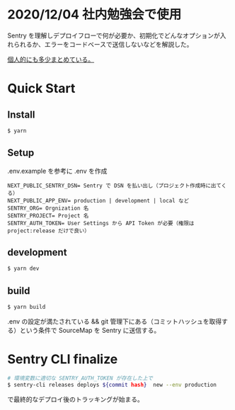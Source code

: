 # 2020/12/04 社内勉強会で使用

Sentry を理解しデプロイフローで何が必要か、初期化でどんなオプションが入れられるか、エラーをコードベースで送信しないなどを解説した。

[個人的にも多少まとめている。](https://scrapbox.io/tkdn/SentryCLI_webpack_%E3%81%8B%E3%82%89%E9%80%81%E4%BF%A1)

# Quick Start

## Install

```bash
$ yarn
```

## Setup

.env.example を参考に .env を作成

```
NEXT_PUBLIC_SENTRY_DSN= Sentry で DSN を払い出し（プロジェクト作成時に出てくる）
NEXT_PUBLIC_APP_ENV= production | development | local など
SENTRY_ORG= Orgnization 名
SENTRY_PROJECT= Project 名
SENTRY_AUTH_TOKEN= User Settings から API Token が必要（権限は project:release だけで良い）
```

## development

```bash
$ yarn dev
```

## build

```bash
$ yarn build
```

.env の設定が満たされている && git 管理下にある（コミットハッシュを取得する）という条件で SourceMap を Sentry に送信する。

# Sentry CLI finalize

```bash
# 環境変数に適切な SENTRY_AUTH_TOKEN が存在した上で
$ sentry-cli releases deploys ${commit hash}  new --env production
```

で最終的なデプロイ後のトラッキングが始まる。
